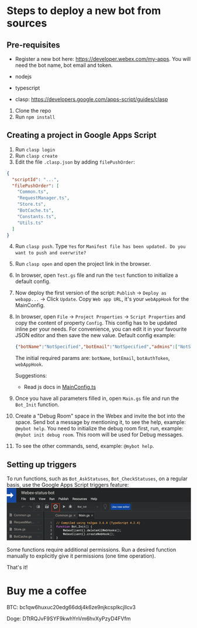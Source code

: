 # Steps to deploy a new bot from sources

## Pre-requisites

* Register a new bot here: https://developer.webex.com/my-apps. You will need the bot name, bot email and token.

* nodejs
* typescript
* clasp: https://developers.google.com/apps-script/guides/clasp

1. Clone the repo
2. Run `npm install`

## Creating a project in Google Apps Script

1. Run `clasp login`
2. Run `clasp create`
3. Edit the file `.clasp.json` by adding `filePushOrder`:
  ```json
  {
    "scriptId": "...",
    "filePushOrder": [
      "Common.ts",
      "RequestManager.ts",
      "Store.ts",
      "BotCache.ts",
      "Constants.ts",
      "Utils.ts"
    ]
  }
  ```
4. Run `clasp push`. Type `Yes` for `Manifest file has been updated. Do you want to push and overwrite?`
5. Run `clasp open` and open the project link in the browser.
6. In browser, open `Test.gs` file and run the `test` function to initialize a default config.
7. Now deploy the first version of the script: `Publish` -> `Deploy as webapp...` -> Click `Update`.
   Copy `Web app URL`, it's your `webAppHook` for the MainConfig.
8. In browser, open `File` -> `Project Properties` -> `Script Properties` and copy the content of property `Config`.
   This config has to be updated inline per your needs. For convenience, you can edit it in your favourite JSON editor
   and then save the new value. Default config example:
   ```json
   {"botName":"NotSpecified","botEmail":"NotSpecified","admins":["NotSpecified"],"botAuthToken":"NotSpecified","webAppHook":"NotSpecified","dailyReportTo":[],"managers":[],"dailyStatusRoomId":"NotSpecified","operationsRoomId":"NotSpecified","debugRoomId":"NotSpecified","helpPageUrl":"NotSpecified"}
   ```
   The initial required params are: `botName`, `botEmail`, `botAuthToken`, `webAppHook`.
   
   Suggestions:
   * Read js docs in [MainConfig.ts](MainConfig.ts)
9. Once you have all parameters filled in, open `Main.gs` file and run the `Bot_Init` function.
10. Create a "Debug Room" space in the Webex and invite the bot into the space.
    Send bot a message by mentioning it, to see the help, example: `@mybot help`.
    You need to initialize the debug room first, run, example: `@mybot init debug room`. This room will be used for Debug messages.
10. To see the other commands, send, example: `@mybot help`.

## Setting up triggers

To run functions, such as `Bot_AskStatuses`, `Bot_CheckStatuses`, on a regular basis, use the Google Apps Script triggers feature:
![img.png](img.png)

Some functions require additional permissions. Run a desired function manually to explicitly give it permissions (one time operation).

That's it!

# Buy me a coffee

BTC: bc1qw6huxuc20edg66ddj4k6ze9njkcsplkcjllcv3

Doge: DTtRQJvF9SYF9kwhYnVm6hvXyPzyD4FVfm
